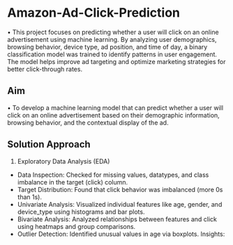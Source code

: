 # Amazon-Ad-Click-Prediction
•	This project focuses on predicting whether a user will click on an online advertisement using machine learning. By analyzing user demographics, browsing behavior, device type, ad position, and time of day, a binary classification model was trained to identify patterns in user engagement. The model helps improve ad targeting and optimize marketing strategies for better click-through rates.
## Aim
•	To develop a machine learning model that can predict whether a user will click on an online advertisement based on their demographic information, browsing behavior, and the contextual display of the ad.
## Solution Approach
1.	Exploratory Data Analysis (EDA)
 -	Data Inspection: Checked for missing values, datatypes, and class imbalance in the target (click) column.
 - 	Target Distribution: Found that click behavior was imbalanced (more 0s than 1s).
 -	Univariate Analysis: Visualized individual features like age, gender, and device_type using histograms and bar plots.
 - Bivariate Analysis: Analyzed relationships between features and click using heatmaps and group comparisons.
 - 	Outlier Detection: Identified unusual values in age via boxplots. Insights:
